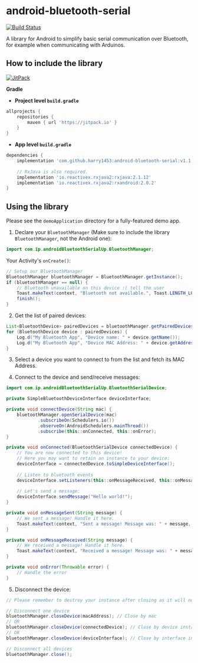 # android-bluetooth-serial

[![Build Status](https://travis-ci.com/harry1453/android-bluetooth-serial.svg?branch=master)](https://travis-ci.com/harry1453/android-bluetooth-serial)

A library for Android to simplify basic serial communication over Bluetooth, for example when communicating with Arduinos.

## How to include the library

[![JitPack](https://jitpack.io/v/harry1453/android-bluetooth-serial.svg)](https://jitpack.io/#harry1453/android-bluetooth-serial)

**Gradle**

- **Project level `build.gradle`**
```gradle
allprojects {
    repositories {
        maven { url 'https://jitpack.io' }
    }
}
```
- **App level `build.gradle`**
```gradle
dependencies {
    implementation 'com.github.harry1453:android-bluetooth-serial:v1.1'
    
    // RxJava is also required.
    implementation 'io.reactivex.rxjava2:rxjava:2.1.12'
    implementation 'io.reactivex.rxjava2:rxandroid:2.0.2'
}
```

## Using the library

Please see the `demoApplication` directory for a fully-featured demo app.

1. Declare your `BluetoothManager` (Make sure to include the library `BluetoothManager`, not the Android one):

```JAVA
import com.ip.androidBluetoothSerialUp.BluetoothManager;
```

Your Activity's `onCreate()`:

```JAVA
// Setup our BluetoothManager
BluetoothManager bluetoothManager = BluetoothManager.getInstance();
if (bluetoothManager == null) {
    // Bluetooth unavailable on this device :( tell the user
    Toast.makeText(context, "Bluetooth not available.", Toast.LENGTH_LONG).show(); // Replace context with your context instance.
    finish();
}
```

2. Get the list of paired devices:

```JAVA
List<BluetoothDevice> pairedDevices = bluetoothManager.getPairedDevicesList();
for (BluetoothDevice device : pairedDevices) {
    Log.d("My Bluetooth App", "Device name: " + device.getName());
    Log.d("My Bluetooth App", "Device MAC Address: " + device.getAddress());
}
```

3. Select a device you want to connect to from the list and fetch its MAC Address.

4. Connect to the device and send/receive messages:

```JAVA
import com.ip.androidBluetoothSerialUp.BluetoothSerialDevice;
```

```JAVA
private SimpleBluetoothDeviceInterface deviceInterface;

private void connectDevice(String mac) {
    bluetoothManager.openSerialDevice(mac)
            .subscribeOn(Schedulers.io())
            .observeOn(AndroidSchedulers.mainThread())
            .subscribe(this::onConnected, this::onError);
}

private void onConnected(BluetoothSerialDevice connectedDevice) {
    // You are now connected to this device!
    // Here you may want to retain an instance to your device:
    deviceInterface = connectedDevice.toSimpleDeviceInterface();
    
    // Listen to bluetooth events
    deviceInterface.setListeners(this::onMessageReceived, this::onMessageSent, this::onError);
    
    // Let's send a message:
    deviceInterface.sendMessage("Hello world!");
}

private void onMessageSent(String message) {
    // We sent a message! Handle it here.
    Toast.makeText(context, "Sent a message! Message was: " + message, Toast.LENGTH_LONG).show(); // Replace context with your context instance.
}

private void onMessageReceived(String message) {
    // We received a message! Handle it here.
    Toast.makeText(context, "Received a message! Message was: " + message, Toast.LENGTH_LONG).show(); // Replace context with your context instance.
}

private void onError(Throwable error) {
    // Handle the error
}
```

5. Disconnect the device:
```JAVA
// Please remember to destroy your instance after closing as it will no longer function!

// Disconnect one device
bluetoothManager.closeDevice(macAddress); // Close by mac
// OR
bluetoothManager.closeDevice(connectedDevice); // Close by device instance
// OR
bluetoothManager.closeDevice(deviceInterface); // Close by interface instance

// Disconnect all devices
bluetoothManager.close();
```
